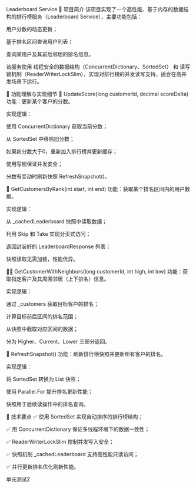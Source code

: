 Leaderboard Service
📌 项目简介
该项目实现了一个高性能、基于内存的数据结构的排行榜服务（Leaderboard Service），主要功能包括：

用户分数的动态更新；

基于排名区间查询用户列表；

查询某用户及其前后邻居的排名信息。

该服务使用 线程安全的数据结构（ConcurrentDictionary、SortedSet） 和 读写锁机制（ReaderWriterLockSlim），实现对排行榜的并发读写支持，适合在高并发场景下运行。

🧠 功能理解与实现细节
🔄 UpdateScore(long customerId, decimal scoreDelta)
功能：更新某个客户的分数。

实现逻辑：

使用 ConcurrentDictionary 获取当前分数；

从 SortedSet 中移除旧分数；

如果新分数大于0，重新加入排行榜并更新缓存；

使用写锁保证并发安全；

分数有变动时刷新快照 RefreshSnapshot()。

🧮 GetCustomersByRank(int start, int end)
功能：获取某个排名区间内的用户数据。

实现逻辑：

从 _cachedLeaderboard 快照中读取数据；

利用 Skip 和 Take 实现分页式访问；

返回封装好的 LeaderboardResponse 列表；

快照读取无需加锁，性能优异。

🧍‍♂️ GetCustomerWithNeighbors(long customerId, int high, int low)
功能：获取指定客户及其周围邻居（上下排名）信息。

实现逻辑：

通过 _customers 获取目标客户的排名；

计算目标前后区间的排名范围；

从快照中截取对应区间的数据；

分为 Higher、Current、Lower 三部分返回。

🧹 RefreshSnapshot()
功能：刷新排行榜快照并更新所有客户的排名。

实现逻辑：

将 SortedSet 转换为 List 快照；

使用 Parallel.For 提升排名更新性能；

快照用于后续读操作中的排名查询。

🧰 技术要点
✅ 使用 SortedSet 实现自动排序的排行榜结构；

✅ 用 ConcurrentDictionary 保证多线程环境下的数据一致性；

✅ ReaderWriterLockSlim 控制并发写入安全；

✅ 快照机制 _cachedLeaderboard 支持高性能只读访问；

✅ 并行更新排名优化刷新性能。

单元测试2
